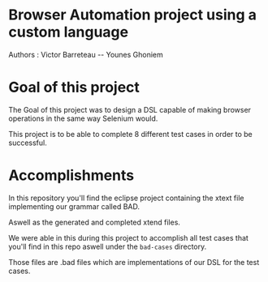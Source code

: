 # Browser Automation project using a custom language

Authors : Victor Barreteau -- Younes Ghoniem

# Goal of this project 
The Goal of this project was to design a DSL capable of making browser operations in the same way Selenium would.

This project is to be able to complete 8 different test cases in order to be successful.

# Accomplishments

In this repository you'll find the eclipse project containing the xtext file implementing our grammar called BAD.

Aswell as the generated and completed xtend files.

We were able in this during this project to accomplish all test cases that you'll find in this repo aswell under the `bad-cases` directory.

Those files are .bad files which are implementations of our DSL for the test cases.



